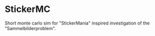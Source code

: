 # StickerMC
Short monte carlo sim for "StickerMania" inspired investigation of the "Sammelbilderproblem".
